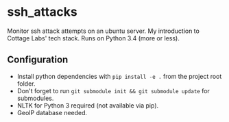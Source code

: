 # ssh_attacks

Monitor ssh attack attempts on an ubuntu server. My introduction to Cottage Labs' tech stack. Runs on Python 3.4 (more or less).

## Configuration
* Install python dependencies with `pip install -e .` from the project root folder.
* Don't forget to run `git submodule init && git submodule update` for submodules.
* NLTK for Python 3 required (not available via pip).
* GeoIP database needed.
